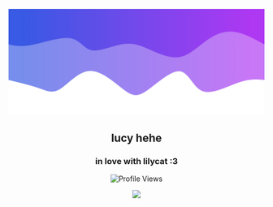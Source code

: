 ![Header](./header.png)
<h2 align="center">lucy hehe</h2>
<h3 align="center">in love with lilycat :3</h3>
  <p align="center">
    <img src="https://komarev.com/ghpvc/?username=femboykissing&color=blueviolet&&label=profile views :3" alt="Profile Views">
  </p>
<p align="center">
  <img src="https://github-readme-stats.vercel.app/api/?username=femboykissing&title_color=4F8CC9&text_color=9f9f9f&show_icons=true&bg_color=00000000&hide_border=true&icon_color=4F8CC9&hide_title=true&count_private=false" />
</p>
<!---
half this about me is stolen from qoft
https://github.com/qoft
-->

